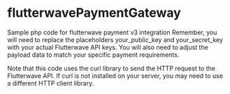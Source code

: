 # flutterwavePaymentGateway
Sample php code for flutterwave payment v3 integration
Remember, you will need to replace the placeholders your_public_key and your_secret_key with your actual Flutterwave API keys. You will also need to adjust the payload data to match your specific payment requirements.

Note that this code uses the curl library to send the HTTP request to the Flutterwave API. If curl is not installed on your server, you may need to use a different HTTP client library.
